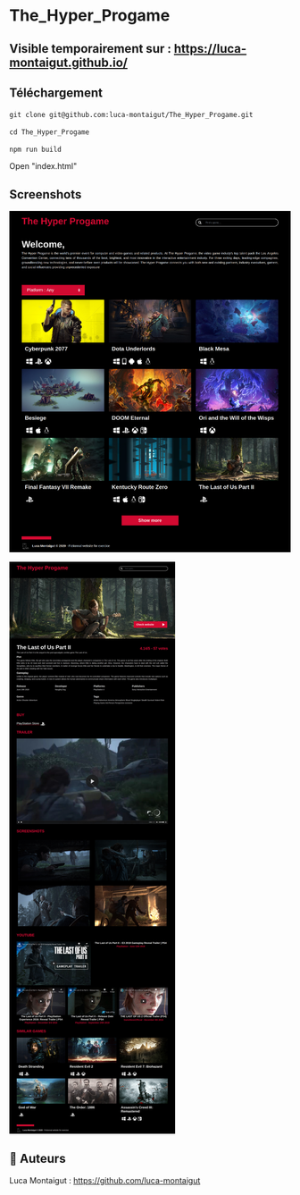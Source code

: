 # The_Hyper_Progame

## Visible temporairement sur  : https://luca-montaigut.github.io/

## Téléchargement 

`git clone git@github.com:luca-montaigut/The_Hyper_Progame.git`

`cd The_Hyper_Progame`

`npm run build`

Open "index.html"


## Screenshots

![](/screenshots/screenshot-accueil.jpg)

![](/screenshots/screenshot-detail.jpg)

## 🐰 Auteurs
Luca Montaigut : https://github.com/luca-montaigut
